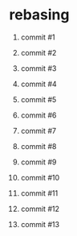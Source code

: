 # rebasing

1. commit #1
2. commit #2
3. commit #3

1. commit #4
2. commit #5
3. commit #6

1. commit #7
2. commit #8
3. commit #9

1. commit #10

1. commit #11

1. commit #12

1. commit #13

